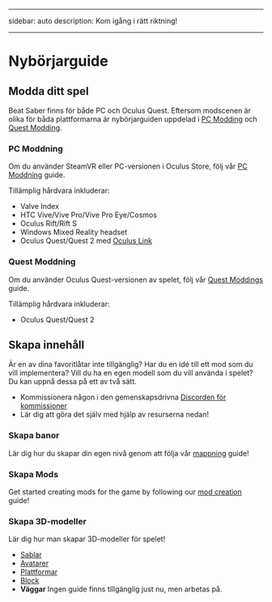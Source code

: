 - - -
sidebar: auto description: Kom igång i rätt riktning!
- - -

# Nybörjarguide

## Modda ditt spel
Beat Saber finns för både PC och Oculus Quest. Eftersom modscenen är olika för båda plattformarna är nybörjarguiden uppdelad i [PC Modding](#pc-modding) och [Quest Modding](#quest-modding).

### PC Moddning
Om du använder SteamVR eller PC-versionen i Oculus Store, följ vår [PC Moddning](./pc-modding.md) guide.

Tillämplig hårdvara inkluderar:

* Valve Index
* HTC Vive/Vive Pro/Vive Pro Eye/Cosmos
* Oculus Rift/Rift S
* Windows Mixed Reality headset
* Oculus Quest/Quest 2 med [Oculus Link](https://support.oculus.com/444256562873335/)

### Quest Moddning
Om du använder Oculus Quest-versionen av spelet, följ vår [Quest Moddings](./quest-modding.md) guide.

Tillämplig hårdvara inkluderar:

* Oculus Quest/Quest 2

## Skapa innehåll
Är en av dina favoritlåtar inte tillgänglig? Har du en idé till ett mod som du vill implementera? Vill du ha en egen modell som du vill använda i spelet? Du kan uppnå dessa på ett av två sätt.

* Kommissionera någon i den gemenskapsdrivna [Discorden för kommissioner](https://discord.gg/h8VMkhn)
* Lär dig att göra det själv med hjälp av resurserna nedan!

### Skapa banor
Lär dig hur du skapar din egen nivå genom att följa vår [mappning](./mapping/) guide!

### Skapa Mods
Get started creating mods for the game by following our [mod creation](./modding/) guide!

### Skapa 3D-modeller
Lär dig hur man skapar 3D-modeller för spelet!

* [Sablar](./models/sabers-guide.md)
* [Avatarer](./models/avatars-guide.md)
* [Plattformar](./models/platforms-guide.md)
* [Block](./models/notes-guide.md)
* **Väggar** Ingen guide finns tillgänglig just nu, men arbetas på.
